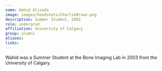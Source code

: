 ```yaml
---
name: Wahid Alizada
image: images/headshots/CharlieBrown.png
description: Summer Student, 2003
role: undergrad
affiliation: University of Calgary
group: alumni
aliases: 
links:
---
```


Wahid was a Summer Student at the Bone Imaging Lab in 2003 from the University of Calgary.